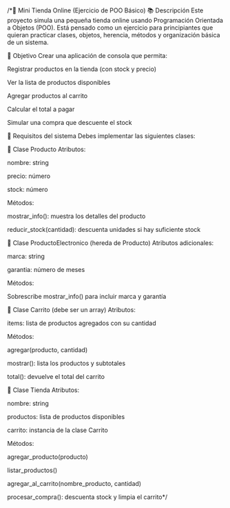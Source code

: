 /*🛒 Mini Tienda Online (Ejercicio de POO Básico)
📚 Descripción
Este proyecto simula una pequeña tienda online usando Programación Orientada a Objetos (POO). Está pensado como un ejercicio para principiantes que quieran practicar clases, objetos, herencia, métodos y organización básica de un sistema.

🎯 Objetivo
Crear una aplicación de consola que permita:

Registrar productos en la tienda (con stock y precio)

Ver la lista de productos disponibles

Agregar productos al carrito

Calcular el total a pagar

Simular una compra que descuente el stock

🧱 Requisitos del sistema
Debes implementar las siguientes clases:

🔹 Clase Producto
Atributos:

nombre: string

precio: número

stock: número

Métodos:

mostrar_info(): muestra los detalles del producto

reducir_stock(cantidad): descuenta unidades si hay suficiente stock

🔹 Clase ProductoElectronico (hereda de Producto)
Atributos adicionales:

marca: string

garantia: número de meses

Métodos:

Sobrescribe mostrar_info() para incluir marca y garantía

🔹 Clase Carrito (debe ser un array)
Atributos:

items: lista de productos agregados con su cantidad

Métodos:

agregar(producto, cantidad)

mostrar(): lista los productos y subtotales

total(): devuelve el total del carrito

🔹 Clase Tienda
Atributos:

nombre: string

productos: lista de productos disponibles

carrito: instancia de la clase Carrito

Métodos:

agregar_producto(producto)

listar_productos()

agregar_al_carrito(nombre_producto, cantidad)

procesar_compra(): descuenta stock y limpia el carrito*/
